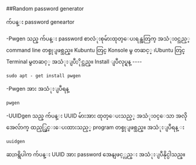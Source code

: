 ##Random password generator

က်ပန္း password geneartor

-Pwgen သည္ က်ပန္း password စာလံုးစုမ်ားထုတ္ေပးရန္အတြက္  အသံုး၀င္သည့္ command line တစ္ခုျဖစ္သည္။ Kubuntu တြင္ Konsole မွ တဆင့္ ၊Ubuntu တြင္ Terminal မွတဆင့္	အသံုးျပဳႏိုင္သည္။ Install ျပဳလုပ္ရန္ ----

	sudo apt - get install pwgen

-Pwgen အား အသံုးျပဳရန္
	
	pwgen


-UUIDgen သည္ က်ပန္း UUID မ်ားအား ထုတ္ေပးသည့္ အသံုး၀င္ေသာ	အလိုအေလ်ာက္ ထည့္သြင္းေပးထားသည့္ program တစ္ခုျဖစ္သည္။ အသံုးျပဳရန္ း
	
	uuidgen

ဆႏၵရွိပါက က်ပန္း UUID အား password အေနျဖင့္လည္း အသံုးျပဳနိုင္ပါသည္။
